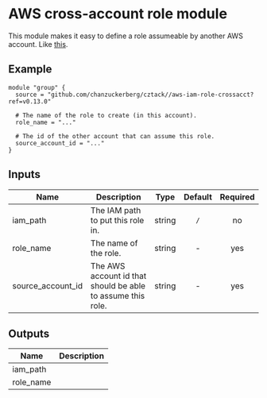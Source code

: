 # AWS cross-account role module

This module makes it easy to define a role assumeable by another AWS account. Like [this](https://docs.aws.amazon.com/IAM/latest/UserGuide/tutorial_cross-account-with-roles.html).

## Example

```hcl
module "group" {
  source = "github.com/chanzuckerberg/cztack//aws-iam-role-crossacct?ref=v0.13.0"

  # The name of the role to create (in this account).
  role_name = "..."

  # The id of the other account that can assume this role.
  source_account_id = "..."
}
```

<!-- START -->

## Inputs

| Name | Description | Type | Default | Required |
|------|-------------|:----:|:-----:|:-----:|
| iam_path | The IAM path to put this role in. | string | `/` | no |
| role_name | The name of the role. | string | - | yes |
| source_account_id | The AWS account id that should be able to assume this role. | string | - | yes |

## Outputs

| Name | Description |
|------|-------------|
| iam_path |  |
| role_name |  |

<!-- END -->
